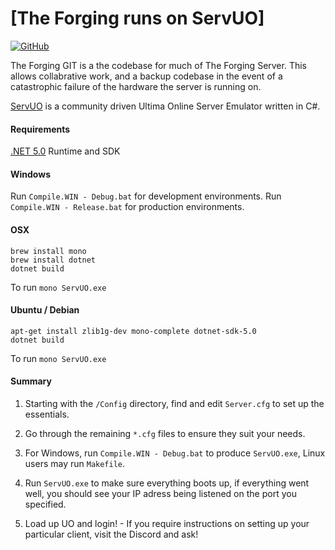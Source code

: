 # [The Forging runs on ServUO]


[![GitHub](https://img.shields.io/github/license/servuo/servuo.svg?color=a)](https://github.com/ServUO/ServUO/blob/master/LICENSE)


The Forging GIT is a the codebase for much of The Forging Server.  This allows collabrative work, and a backup codebase in the event of a catastrophic failure of the hardware the server is running on.  

[ServUO] is a community driven Ultima Online Server Emulator written in C#.


#### Requirements

[.NET 5.0] Runtime and SDK


#### Windows

Run `Compile.WIN - Debug.bat` for development environments.
Run `Compile.WIN - Release.bat` for production environments.


#### OSX
```
brew install mono
brew install dotnet
dotnet build
```
To run `mono ServUO.exe`


#### Ubuntu / Debian
```
apt-get install zlib1g-dev mono-complete dotnet-sdk-5.0 
dotnet build
```
To run `mono ServUO.exe`


#### Summary

1. Starting with the `/Config` directory, find and edit `Server.cfg` to set up the essentials.
2. Go through the remaining `*.cfg` files to ensure they suit your needs.
3. For Windows, run `Compile.WIN - Debug.bat` to produce `ServUO.exe`, Linux users may run `Makefile`.
4. Run `ServUO.exe` to make sure everything boots up, if everything went well, you should see your IP adress being listened on the port you specified.
5. Load up UO and login! - If you require instructions on setting up your particular client, visit the Discord and ask!

   [ServUO]: <https://www.servuo.com>
   [.NET 5.0]: <https://dotnet.microsoft.com/download>
